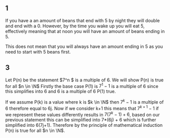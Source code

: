 ## 1
If you have a an amount of beans that end with 5 by night they will double and end with a 0. However, by the time you wake up you will eat 5, effectively meaning that at noon you will have an amount of beans ending in 5.

This does not mean that you will always have an amount ending in 5 as you need to start with 5 beans first.

## 3

 Let P(n) be the statement $7^n $ is a multiple of 6. We will show 
 P(n) is true for all $n \in \N$
 Firstly the base case P(1) is $7^1 -1$ is a multiple of 6 since this simplifies into 6 and 6 is a multiple of 6 P(1) true.

 If we assume P(k) is a value where k is $k \in \N$ then $7^k -1$ is a multiple of 6 therefore equal to 6j. Now if we consider k+1 this means that $7^{k+1}-1$ if we represent these values differently results in $7(7^k - 1)+6$, based on our previous statement this can be simplified into 7*(6j) +  6 which is further simplified into 6(7j+1). Therefore by the principle of mathematical induction P(n) is true for all $n \in \N$.